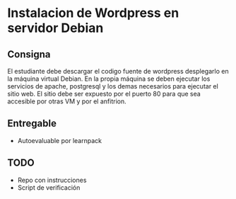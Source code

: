 # Instalacion de Wordpress en servidor Debian

## Consigna

El estudiante debe descargar el codigo fuente de wordpress desplegarlo en la máquina virtual Debian. En la propia máquina se deben ejecutar los servicios de apache, postgresql y los demas necesarios para ejecutar el sitio web. El sitio debe ser expuesto por el puerto 80 para que sea accesible por otras VM y por el anfitrion.

## Entregable

- Autoevaluable por learnpack

## TODO

- Repo con instrucciones
- Script de verificación